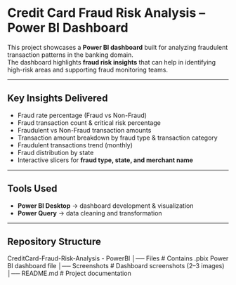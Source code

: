 # Credit Card Fraud Risk Analysis – Power BI Dashboard

This project showcases a **Power BI dashboard** built for analyzing fraudulent transaction patterns in the banking domain.  
The dashboard highlights **fraud risk insights** that can help in identifying high-risk areas and supporting fraud monitoring teams.

---

## Key Insights Delivered
- Fraud rate percentage (Fraud vs Non-Fraud)  
- Fraud transaction count & critical risk percentage  
- Fraudulent vs Non-Fraud transaction amounts  
- Transaction amount breakdown by fraud type & transaction category  
- Fraudulent transactions trend (monthly)  
- Fraud distribution by state  
- Interactive slicers for **fraud type, state, and merchant name**  

---

## Tools Used
- **Power BI Desktop** → dashboard development & visualization  
- **Power Query** → data cleaning and transformation  

---

## Repository Structure
CreditCard-Fraud-Risk-Analysis - PowerBI
│── Files                 # Contains .pbix Power BI dashboard file
│── Screenshots           # Dashboard screenshots (2–3 images)
│── README.md             # Project documentation
